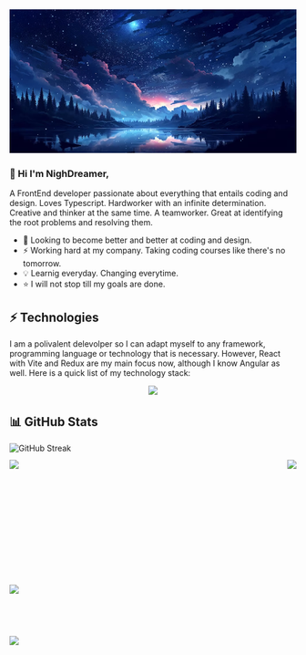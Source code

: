 <img class="dashboard-img" alt="Hello, I'm NigthDreamer." src="./assets/night-sky.png" />

### &#x1f44b; Hi I'm NighDreamer,

A FrontEnd developer passionate about everything that entails coding and design. Loves 
Typescript. Hardworker with an infinite determination. Creative and thinker at the same
time. A teamworker. Great at identifying the root problems and resolving them.

- 🌱 Looking to become better and better at coding and design.
- ⚡ Working hard at my company. Taking coding courses like there's no tomorrow.
- 💡 Learnig everyday. Changing everytime.
- ⭐ I will not stop till my goals are done.


## &#x26a1; Technologies

I am a polivalent delevolper so I can adapt myself to any framework, programming language or 
technology that is necessary. However, React with Vite and Redux are my main focus now, although
I know Angular as well. Here is a quick list of my technology stack:

<p align="center">
  <img src="https://skillicons.dev/icons?i=react,angular,redux,vite,ts,js,git" />
</p>

## &#x1f4ca; GitHub Stats

<div
  style="
    display: flex;
    flex-direction: column;
    justify-content: space-between;
    width: 100%;
    gap: 12px;
  "
>
  <img
    width="100%"
    src="https://github-readme-streak-stats.herokuapp.com?user=nigthdreamer&theme=github-dark-blue&mode=weekly"
    alt="GitHub Streak"
  />

  <div class="stats" style="display: flex; justify-content: space-between; width: 100%">
    <img 
      height="207" 
      src="https://github-readme-stats.vercel.app/api?username=nigthdreamer&show_icons=true&theme=github_dark"
    />
    <img 
      height="207" 
      src="https://github-readme-stats.vercel.app/api/top-langs?username=nigthdreamer&layout=compact&langs_count=8&card_width=320&theme=github_dark"
    />
  </div>

  <div>
    <img
      width="100%"
      src="https://github-profile-trophy.vercel.app/?username=nigthdreamer&theme=darkhub&row=1&column=6&margin-w=12"
    />
  </div> 
  
  ##

  <div>
    <img width="20%" src="https://komarev.com/ghpvc/?username=nigthdreamer&color=blue">
  </div>

</div>